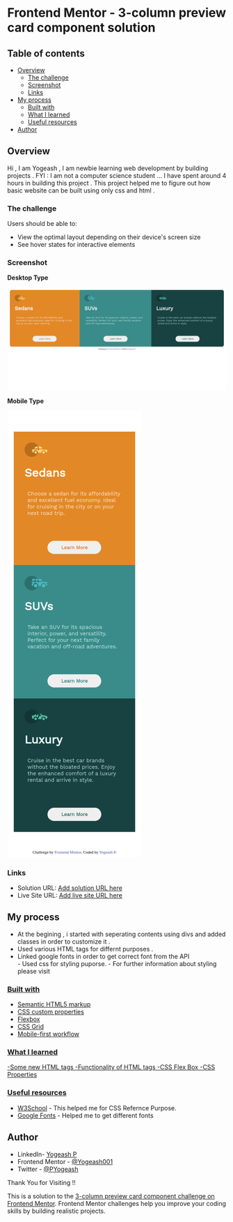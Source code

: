 # Frontend Mentor - 3-column preview card component solution

## Table of contents

- [Overview](#overview)
  - [The challenge](#the-challenge)
  - [Screenshot](#screenshot)
  - [Links](#links)
- [My process](#my-process)
  - [Built with](#built-with)
  - [What I learned](#what-i-learned)
  - [Useful resources](#useful-resources)
- [Author](#author)

## Overview

Hi , I am Yogeash , I am newbie learning web development by building projects . FYI : I am not a computer science student ... 
I have spent around 4 hours in building this project .
This project helped me to figure out how basic website can be built using only css and html .


### The challenge

Users should be able to:

- View the optimal layout depending on their device's screen size
- See hover states for interactive elements

### Screenshot

**Desktop Type**

<img src = "./images/Screenshot_desktop.png" alt = "Desktop-screenshot">

**Mobile Type**

<img src = "./images/Screenshot_mobile.png" alt = "Mobile-screenshot">


### Links

- Solution URL: [Add solution URL here](https://your-solution-url.com)
- Live Site URL: [Add live site URL here](https://your-live-site-url.com)

## My process
<ul>
<li>At the begining , i started with seperating contents using divs and added classes in order to customize it .</li>
<li>Used various HTML tags for differnt purposes . </li>
<li>Linked google fonts in order to get correct font from the API </li>
- Used css for styling puporse.
- For further information about styling please visit <a href="style-guide.md">
</ul>


### Built with

- Semantic HTML5 markup
- CSS custom properties
- Flexbox
- CSS Grid
- Mobile-first workflow

### What I learned

-Some new HTML tags
-Functionality of HTML tags
-CSS Flex Box
-CSS Properties

### Useful resources

- [W3School](https://www.w3schools.com/css/default.asp) - This helped me for CSS Refernce Purpose.
- [Google Fonts](https://www.example.com) - Helped me to get different fonts

## Author

- LinkedIn- [Yogeash P](hwww.linkedin.com/in/yogeashp)
- Frontend Mentor - [@Yogeash001](https://www.frontendmentor.io/profile/Yogeash001)
- Twitter - [@PYogeash](https://twitter.com/PYogeash)

Thank You for Visiting !!

This is a solution to the [3-column preview card component challenge on Frontend Mentor](https://www.frontendmentor.io/challenges/3column-preview-card-component-pH92eAR2-). Frontend Mentor challenges help you improve your coding skills by building realistic projects. 